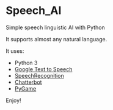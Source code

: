 # Speech_AI
Simple speech linguistic AI with Python

It supports almost any natural language.

It uses:
* Python 3
* [Google Text to Speech](https://github.com/pndurette/gTTS)
* [SpeechRecognition](https://pypi.python.org/pypi/SpeechRecognition/)
* [Chatterbot](https://github.com/gunthercox/ChatterBot)
* [PyGame](https://www.pygame.org/lofi.html)

Enjoy!